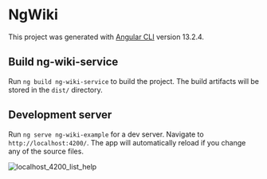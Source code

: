 # NgWiki

This project was generated with [Angular CLI](https://github.com/angular/angular-cli) version 13.2.4.

## Build ng-wiki-service

Run `ng build ng-wiki-service` to build the project. The build artifacts will be stored in the `dist/` directory.

## Development server

Run `ng serve ng-wiki-example` for a dev server. Navigate to `http://localhost:4200/`. The app will automatically reload if you change any of the source files.

![localhost_4200_list_help](https://user-images.githubusercontent.com/12012140/157838060-fee63f9b-cbd0-4529-a694-63b819c543f4.png)
